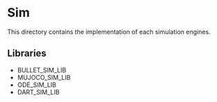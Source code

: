# Sim

This directory contains the implementation of each simulation engines.

## Libraries 

- BULLET_SIM_LIB
- MUJOCO_SIM_LIB
- ODE_SIM_LIB
- DART_SIM_LIB 